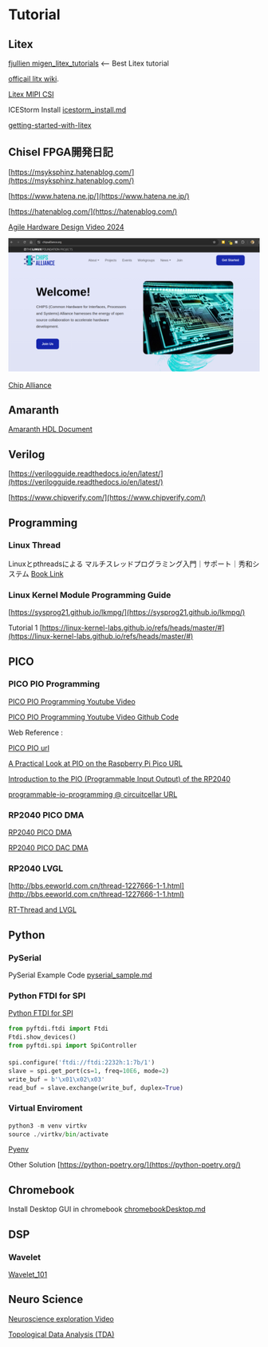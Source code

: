 
# Tutorial

## Litex

[fjullien migen_litex_tutorials](https://github.com/fjullien/migen_litex_tutorials) <-- Best Litex tutorial

[officail litx wiki](https://github.com/enjoy-digital/litex/wiki).

[Litex MIPI CSI](https://github.com/gatecat/litex-nexus-mipi)

ICEStorm Install [icestorm_install.md](subtitles/icestorm_install.md)

[getting-started-with-litex](https://sourcesup.renater.fr/www/mic-sec-2022/labs/getting-started-with-litex.html)

## Chisel FPGA開発日記

[https://msyksphinz.hatenablog.com/](https://msyksphinz.hatenablog.com/)

[https://www.hatena.ne.jp/](https://www.hatena.ne.jp/)

[https://hatenablog.com/](https://hatenablog.com/)

[Agile Hardware Design Video 2024](https://www.youtube.com/playlist?list=PLfrN7RIcMe6g2LBRJLTHTdhyj5s8ag0Rg)

![Chip Alliance](../images/2025/Screenshot%20from%202025-02-04%2016-58-19.png)

[Chip Alliance](https://www.chipsalliance.org/)

## Amaranth

[Amaranth HDL Document](https://amaranth-lang.org/docs/amaranth/v0.5.4/)

## Verilog

[https://verilogguide.readthedocs.io/en/latest/](https://verilogguide.readthedocs.io/en/latest/)

[https://www.chipverify.com/](https://www.chipverify.com/)

## Programming

### Linux Thread

Linuxとpthreadsによる マルチスレッドプログラミング入門｜サポート｜秀和システム
[Book Link](https://www.shuwasystem.co.jp/support/7980html/5372.html)

### Linux Kernel Module Programming Guide

[https://sysprog21.github.io/lkmpg/](https://sysprog21.github.io/lkmpg/)

Tutorial 1
[https://linux-kernel-labs.github.io/refs/heads/master/#](https://linux-kernel-labs.github.io/refs/heads/master/#)

## PICO

### PICO PIO Programming

[PICO PIO Programming Youtube Video](https://www.youtube.com/playlist?list=PLiRALtgGsxmZs_LXGkh09Zr2NUmk_mtEI)

[PICO PIO Programming Youtube Video Github Code](https://github.com/LifeWithDavid/Raspberry-Pi-Pico-PIO)

Web Reference :

[PICO PIO url](https://circuitcellar.com/research-design-hub/basics-of-design/programmable-io-programming/)

[A Practical Look at PIO on the Raspberry Pi Pico URL](https://blues.com/blog/raspberry-pi-pico-pio/)

[Introduction to the PIO (Programmable Input Output) of the RP2040](https://tutoduino.fr/en/pio-rp2040-en/)

[programmable-io-programming @ circuitcellar URL](https://circuitcellar.com/research-design-hub/basics-of-design/programmable-io-programming/)

### RP2040 PICO DMA

[RP2040 PICO DMA](https://mcuoneclipse.com/2023/04/02/rp2040-with-pio-and-dma-to-address-ws2812b-leds/)

[RP2040 PICO DAC DMA](https://vanhunteradams.com/Pico/DAC/DMA_DAC.html)

### RP2040 LVGL

[http://bbs.eeworld.com.cn/thread-1227666-1-1.html](http://bbs.eeworld.com.cn/thread-1227666-1-1.html)

[RT-Thread and LVGL](https://rt-thread.medium.com/get-raspberry-pi-pico-running-on-rt-thread-rtos-with-an-opensource-light-versatile-graphics-library-c1f708882bff)

## Python

### PySerial

PySerial Example Code [pyserial_sample.md](subtitles/pyserial_sample.md)

### Python FTDI for SPI

[Python FTDI for SPI](https://www.alexallmont.com/spi-refresher/)

``` py
from pyftdi.ftdi import Ftdi
Ftdi.show_devices()
from pyftdi.spi import SpiController

spi.configure('ftdi://ftdi:2232h:1:7b/1')
slave = spi.get_port(cs=1, freq=10E6, mode=2)
write_buf = b'\x01\x02\x03'
read_buf = slave.exchange(write_buf, duplex=True)
```

### Virtual Enviroment

``` py
python3 -m venv virtkv
source ./virtkv/bin/activate
```

[Pyenv](https://sdwh.dev/posts/2021/08/Python-Pyenv/)

Other Solution
[https://python-poetry.org/](https://python-poetry.org/)

## Chromebook

Install Desktop GUI in chromebook [chromebookDesktop.md](subtitles/chromebookDesktop.md)

## DSP

### Wavelet

[Wavelet_101](./subtitles/wavelet_101.md)

## Neuro Science

[Neuroscience exploration Video](https://www.youtube.com/playlist?list=PLgtmMKe4spCMzkiVa4-eSHVk-N4SC8r9K)

[Topological Data Analysis (TDA)](https://www.youtube.com/playlist?list=PLz-ep5RbHosVi8Qoyqvz1MEiYrz35Zb7F)
